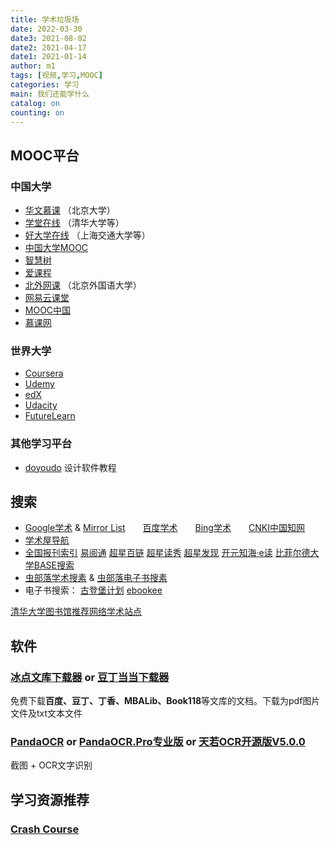 ```yaml
---
title: 学术垃圾场
date: 2022-03-30
date3: 2021-08-02
date2: 2021-04-17
date1: 2021-01-14
author: m1
tags: [视频,学习,MOOC]
categories: 学习
main: 我们还能学什么
catalog: on
counting: on
---
```


## MOOC平台

### 中国大学
* [华文慕课](http://www.chinesemooc.org/) 
（北京大学）
* [学堂在线](https://next.xuetangx.com)
（清华大学等）
* [好大学在线](https://www.cnmooc.org)
（上海交通大学等）
* [中国大学MOOC](https://www.icourse163.org)
* [智慧树](https://www.zhihuishu.com)
* [爱课程](http://www.icourses.cn)
* [北外网课](https://www.beiwaiclass.com)
（北京外国语大学）
* [网易云课堂](https://study.163.com/)
* [MOOC中国](https://www.mooc.cn/)
* [慕课网](https://www.imooc.com/)
### 世界大学
* [Coursera](https://www.coursera.org/)
* [Udemy](https://www.udemy.com/)
* [edX](https://www.edx.org/)
* [Udacity](https://www.udacity.com/)
* [FutureLearn](https://www.futurelearn.com/)
### 其他学习平台
* [doyoudo](https://www.doyoudo.com/)
设计软件教程

## 搜索
* [Google学术](https://scholar.google.com) & [Mirror List](https://www.library.ac.cn/)&emsp;&emsp;[百度学术](https://xueshu.baidu.com)&emsp;&emsp;[Bing学术](https://cn.bing.com/academic/)&emsp;&emsp;[CNKI中国知网](https://www.cnki.net/)
* [学术屋导航](http://sci.xueshuwu.cn/)
* [全国报刊索引](https://www.cnbksy.com/) [易阅通](https://www.cnpereading.com/) [超星百链](https://www.blyun.com/) [超星读秀](https://www.duxiu.com/) [超星发现](https://www.zhizhen.com/) [开元知海·e读](http://www.yidu.edu.cn/) [比菲尔德大学BASE搜索](https://www.base-search.net/)
* [虫部落学术搜素](https://scholar.chongbuluo.com/) & [虫部落电子书搜素](https://ebook.chongbuluo.com/)
* 电子书搜索：
[古登堡计划](https://www.gutenberg.org/) [ebookee](https://www.ebookee.ws/) 

[清华大学图书馆推荐网络学术站点](http://wr.lib.tsinghua.edu.cn)

## 软件
### [冰点文库下载器](https://dawn-shadow-a17b.cloudpool.workers.dev/CloudShare/Software/) or [豆丁当当下载器](https://www.lanzous.com/b953911)
免费下载**百度、豆丁、丁香、MBALib、Book118**等文库的文档。下载为pdf图片文件及txt文本文件
### [PandaOCR](https://github.com/miaomiaosoft/PandaOCR) or [PandaOCR.Pro专业版](https://github.com/miaomiaosoft/PandaOCR.Pro) or [天若OCR开源版V5.0.0](https://github.com/AnyListen/tianruoocr/releases)
截图 + OCR文字识别

## 学习资源推荐
### [Crash Course](https://crashcourse.club/category/)

